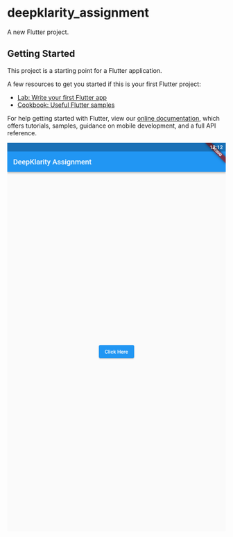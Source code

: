 # deepklarity_assignment

A new Flutter project.

## Getting Started

This project is a starting point for a Flutter application.

A few resources to get you started if this is your first Flutter project:

- [Lab: Write your first Flutter app](https://flutter.dev/docs/get-started/codelab)
- [Cookbook: Useful Flutter samples](https://flutter.dev/docs/cookbook)

For help getting started with Flutter, view our
[online documentation](https://flutter.dev/docs), which offers tutorials,
samples, guidance on mobile development, and a full API reference.

![Alt text](https://github.com/shivamverma1995/deepklarity_assignment/blob/main/screenshots/com.example.deepklarity_assign_Screenshot_2022.03.26_00.12.07.png
 "First Screen")

